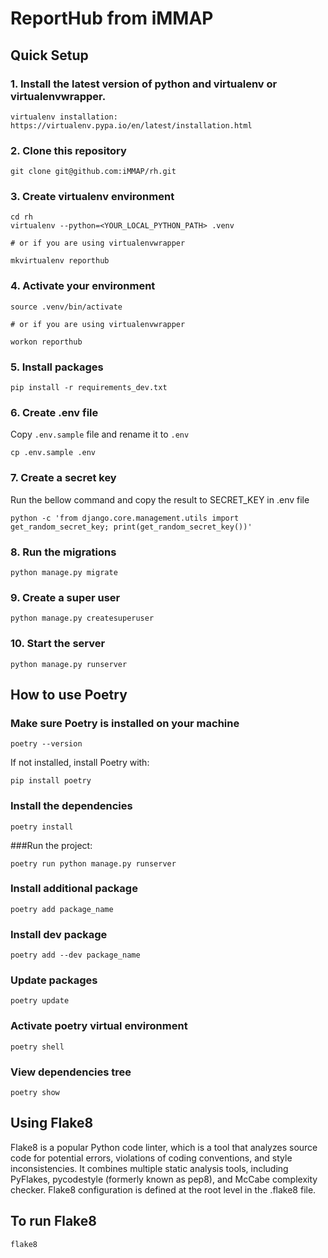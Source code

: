 # ReportHub from iMMAP

## Quick Setup

### 1. Install the latest version of python and virtualenv or virtualenvwrapper.

```
virtualenv installation:
https://virtualenv.pypa.io/en/latest/installation.html
```

### 2. Clone this repository

```
git clone git@github.com:iMMAP/rh.git
```

### 3. Create virtualenv environment

```shell
cd rh
virtualenv --python=<YOUR_LOCAL_PYTHON_PATH> .venv

# or if you are using virtualenvwrapper

mkvirtualenv reporthub

```

### 4. Activate your environment

```shell
source .venv/bin/activate

# or if you are using virtualenvwrapper

workon reporthub
```

### 5. Install packages

```
pip install -r requirements_dev.txt
```

### 6. Create .env file

Copy `.env.sample` file and rename it to `.env`

```
cp .env.sample .env
```

### 7. Create a secret key

Run the bellow command and copy the result to SECRET_KEY in .env file

```shell
python -c 'from django.core.management.utils import get_random_secret_key; print(get_random_secret_key())'

```

### 8. Run the migrations

```shell
python manage.py migrate
```

### 9. Create a super user

```shell
python manage.py createsuperuser
```

### 10. Start the server

```shell
python manage.py runserver
```

## How to use Poetry 

### Make sure Poetry is installed on your machine 

```commandline
poetry --version
```

If not installed,  install Poetry with: 

```commandline
pip install poetry
```

### Install the dependencies

```commandline
poetry install
```

###Run the project: 

```commandline
poetry run python manage.py runserver
```

### Install additional package 
```commandline
poetry add package_name
```

### Install dev package 
```commandline
poetry add --dev package_name
```

### Update packages

```commandline
poetry update
```
### Activate poetry virtual environment

```commandline
poetry shell    
```

### View dependencies tree

```commandline
poetry show
```

## Using Flake8

Flake8 is a popular Python code linter, which is a tool that analyzes source code for potential errors, violations of coding conventions, and style inconsistencies. It combines multiple static analysis tools, including PyFlakes, pycodestyle (formerly known as pep8), and McCabe complexity checker.
Flake8 configuration is defined at the root level in the .flake8 file. 

## To run Flake8

```commandline
flake8
```